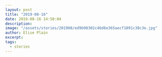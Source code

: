 ```yaml
---
layout: post
title: "2019-08-16"
date: 2019-08-16 14:50:04
description: 
image: "/assets/stories/201908/ed9b98302c46d6e365aecf1091c38c3e.jpg"
author: Elise Plain
excerpt: 
tags: 
  - stories
---
```



<p></p>
